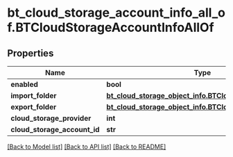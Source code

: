 # bt_cloud_storage_account_info_all_of.BTCloudStorageAccountInfoAllOf

## Properties
Name | Type | Description | Notes
------------ | ------------- | ------------- | -------------
**enabled** | **bool** |  | [optional] 
**import_folder** | [**bt_cloud_storage_object_info.BTCloudStorageObjectInfo**](BTCloudStorageObjectInfo.md) |  | [optional] 
**export_folder** | [**bt_cloud_storage_object_info.BTCloudStorageObjectInfo**](BTCloudStorageObjectInfo.md) |  | [optional] 
**cloud_storage_provider** | **int** |  | [optional] 
**cloud_storage_account_id** | **str** |  | [optional] 

[[Back to Model list]](../README.md#documentation-for-models) [[Back to API list]](../README.md#documentation-for-api-endpoints) [[Back to README]](../README.md)


